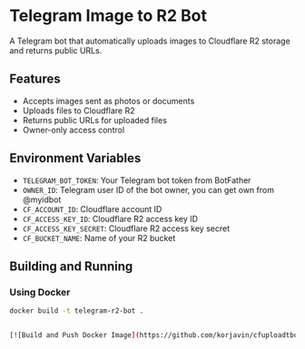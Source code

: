 # Telegram Image to R2 Bot

A Telegram bot that automatically uploads images to Cloudflare R2 storage and returns public URLs.

## Features

- Accepts images sent as photos or documents
- Uploads files to Cloudflare R2
- Returns public URLs for uploaded files
- Owner-only access control

## Environment Variables

- `TELEGRAM_BOT_TOKEN`: Your Telegram bot token from BotFather
- `OWNER_ID`: Telegram user ID of the bot owner, you can get own from @myidbot
- `CF_ACCOUNT_ID`: Cloudflare account ID
- `CF_ACCESS_KEY_ID`: Cloudflare R2 access key ID
- `CF_ACCESS_KEY_SECRET`: Cloudflare R2 access key secret
- `CF_BUCKET_NAME`: Name of your R2 bucket

## Building and Running

### Using Docker

```bash
docker build -t telegram-r2-bot .


[![Build and Push Docker Image](https://github.com/korjavin/cfuploadtbot/actions/workflows/docker-build.yml/badge.svg)](https://github.com/korjavin/cfuploadtbot/actions/workflows/docker-build.yml)